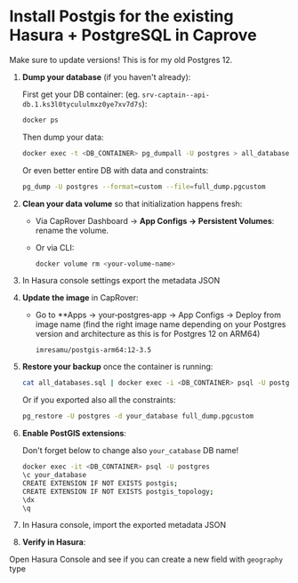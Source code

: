 # Install Postgis for the existing Hasura + PostgreSQL in Caprove

Make sure to update versions! This is for my old Postgres 12.

1. **Dump your database** (if you haven't already):

    First get your DB container: (eg. `srv-captain--api-db.1.ks3l0tycululmxz0ye7xv7d7s`):

    ```bash
   docker ps
   ```

    Then dump your data:
   ```bash
   docker exec -t <DB_CONTAINER> pg_dumpall -U postgres > all_databases.sql
   ```

   Or even better entire DB with data and constraints:

   ```bash
   pg_dump -U postgres --format=custom --file=full_dump.pgcustom
   ```

2. **Clean your data volume** so that initialization happens fresh:

   * Via CapRover Dashboard → **App Configs → Persistent Volumes**: rename the volume.
   * Or via CLI:

     ```bash
     docker volume rm <your-volume-name>
     ```

3. In Hasura console settings export the metadata JSON

4. **Update the image** in CapRover:

   * Go to **Apps → your‑postgres‑app → App Configs → Deploy from image name (find the right image name depending on your Postgres version and architecture as this is for Postgres 12 on ARM64)

     ```
     imresamu/postgis-arm64:12-3.5
     ```

5. **Restore your backup** once the container is running:

   ```bash
   cat all_databases.sql | docker exec -i <DB_CONTAINER> psql -U postgres
   ```

   Or if you exported also all the constraints: 

   ```bash
   pg_restore -U postgres -d your_database full_dump.pgcustom
   ```

6. **Enable PostGIS extensions**:

    Don't forget below to change also `your_catabase` DB name!

   ```bash
   docker exec -it <DB_CONTAINER> psql -U postgres
   \c your_database
   CREATE EXTENSION IF NOT EXISTS postgis;
   CREATE EXTENSION IF NOT EXISTS postgis_topology;
   \dx
   \q
   ```

7. In Hasura console, import the exported metadata JSON
   
8. **Verify in Hasura**:

Open Hasura Console and see if you can create a new field with `geography` type